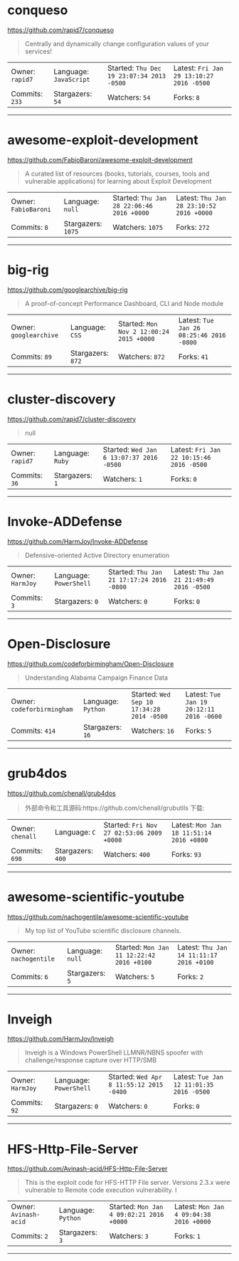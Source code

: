 # conqueso

https://github.com/rapid7/conqueso
<blockquote>
Centrally and dynamically change configuration values of your services!
</blockquote>

<table>
<tr><td>Owner: <code>rapid7</code></td>
    <td>Language: <code>JavaScript</code></td>
    <td>Started: <code>Thu Dec 19 23:07:34 2013 -0500</code></td>
    <td>Latest: <code>Fri Jan 29 13:10:27 2016 -0500</code></td></tr>
<tr><td>Commits: <code>233</code></td>
    <td>Stargazers: <code>54</code></td>
    <td>Watchers: <code>54</code></td>
    <td>Forks: <code>8</code></td></tr>
</table>

---

# awesome-exploit-development

https://github.com/FabioBaroni/awesome-exploit-development
<blockquote>
A curated list of resources (books, tutorials, courses, tools and vulnerable applications) for learning about Exploit Development
</blockquote>

<table>
<tr><td>Owner: <code>FabioBaroni</code></td>
    <td>Language: <code>null</code></td>
    <td>Started: <code>Thu Jan 28 22:06:46 2016 +0000</code></td>
    <td>Latest: <code>Thu Jan 28 23:10:52 2016 +0000</code></td></tr>
<tr><td>Commits: <code>8</code></td>
    <td>Stargazers: <code>1075</code></td>
    <td>Watchers: <code>1075</code></td>
    <td>Forks: <code>272</code></td></tr>
</table>

---

# big-rig

https://github.com/googlearchive/big-rig
<blockquote>
A proof-of-concept Performance Dashboard, CLI and Node module
</blockquote>

<table>
<tr><td>Owner: <code>googlearchive</code></td>
    <td>Language: <code>CSS</code></td>
    <td>Started: <code>Mon Nov 2 12:00:24 2015 +0000</code></td>
    <td>Latest: <code>Tue Jan 26 08:25:46 2016 -0800</code></td></tr>
<tr><td>Commits: <code>89</code></td>
    <td>Stargazers: <code>872</code></td>
    <td>Watchers: <code>872</code></td>
    <td>Forks: <code>41</code></td></tr>
</table>

---

# cluster-discovery

https://github.com/rapid7/cluster-discovery
<blockquote>
null
</blockquote>

<table>
<tr><td>Owner: <code>rapid7</code></td>
    <td>Language: <code>Ruby</code></td>
    <td>Started: <code>Wed Jan 6 13:07:37 2016 -0500</code></td>
    <td>Latest: <code>Fri Jan 22 10:15:46 2016 -0500</code></td></tr>
<tr><td>Commits: <code>36</code></td>
    <td>Stargazers: <code>1</code></td>
    <td>Watchers: <code>1</code></td>
    <td>Forks: <code>0</code></td></tr>
</table>

---

# Invoke-ADDefense

https://github.com/HarmJoy/Invoke-ADDefense
<blockquote>
Defensive-oriented Active Directory enumeration
</blockquote>

<table>
<tr><td>Owner: <code>HarmJoy</code></td>
    <td>Language: <code>PowerShell</code></td>
    <td>Started: <code>Thu Jan 21 17:17:24 2016 -0800</code></td>
    <td>Latest: <code>Thu Jan 21 21:49:49 2016 -0500</code></td></tr>
<tr><td>Commits: <code>3</code></td>
    <td>Stargazers: <code>0</code></td>
    <td>Watchers: <code>0</code></td>
    <td>Forks: <code>0</code></td></tr>
</table>

---

# Open-Disclosure

https://github.com/codeforbirmingham/Open-Disclosure
<blockquote>
Understanding Alabama Campaign Finance Data
</blockquote>

<table>
<tr><td>Owner: <code>codeforbirmingham</code></td>
    <td>Language: <code>Python</code></td>
    <td>Started: <code>Wed Sep 10 17:34:28 2014 -0500</code></td>
    <td>Latest: <code>Tue Jan 19 20:12:11 2016 -0600</code></td></tr>
<tr><td>Commits: <code>414</code></td>
    <td>Stargazers: <code>16</code></td>
    <td>Watchers: <code>16</code></td>
    <td>Forks: <code>5</code></td></tr>
</table>

---

# grub4dos

https://github.com/chenall/grub4dos
<blockquote>
外部命令和工具源码:https://github.com/chenall/grubutils 下载:
</blockquote>

<table>
<tr><td>Owner: <code>chenall</code></td>
    <td>Language: <code>C</code></td>
    <td>Started: <code>Fri Nov 27 02:53:06 2009 +0000</code></td>
    <td>Latest: <code>Mon Jan 18 11:51:14 2016 +0800</code></td></tr>
<tr><td>Commits: <code>698</code></td>
    <td>Stargazers: <code>400</code></td>
    <td>Watchers: <code>400</code></td>
    <td>Forks: <code>93</code></td></tr>
</table>

---

# awesome-scientific-youtube

https://github.com/nachogentile/awesome-scientific-youtube
<blockquote>
My top list of YouTube scientific disclosure channels.
</blockquote>

<table>
<tr><td>Owner: <code>nachogentile</code></td>
    <td>Language: <code>null</code></td>
    <td>Started: <code>Mon Jan 11 12:22:42 2016 +0100</code></td>
    <td>Latest: <code>Thu Jan 14 11:11:17 2016 +0100</code></td></tr>
<tr><td>Commits: <code>6</code></td>
    <td>Stargazers: <code>5</code></td>
    <td>Watchers: <code>5</code></td>
    <td>Forks: <code>2</code></td></tr>
</table>

---

# Inveigh

https://github.com/HarmJoy/Inveigh
<blockquote>
Inveigh is a Windows PowerShell LLMNR/NBNS spoofer with challenge/response capture over HTTP/SMB
</blockquote>

<table>
<tr><td>Owner: <code>HarmJoy</code></td>
    <td>Language: <code>PowerShell</code></td>
    <td>Started: <code>Wed Apr 8 11:55:12 2015 -0400</code></td>
    <td>Latest: <code>Tue Jan 12 11:01:35 2016 -0500</code></td></tr>
<tr><td>Commits: <code>92</code></td>
    <td>Stargazers: <code>0</code></td>
    <td>Watchers: <code>0</code></td>
    <td>Forks: <code>0</code></td></tr>
</table>

---

# HFS-Http-File-Server

https://github.com/Avinash-acid/HFS-Http-File-Server
<blockquote>
This is the exploit code for HFS-HTTP File server. Versions 2.3.x were vulnerable to Remote code execution vulnerability. I
</blockquote>

<table>
<tr><td>Owner: <code>Avinash-acid</code></td>
    <td>Language: <code>Python</code></td>
    <td>Started: <code>Mon Jan 4 09:02:21 2016 +0000</code></td>
    <td>Latest: <code>Mon Jan 4 09:04:38 2016 +0000</code></td></tr>
<tr><td>Commits: <code>2</code></td>
    <td>Stargazers: <code>3</code></td>
    <td>Watchers: <code>3</code></td>
    <td>Forks: <code>1</code></td></tr>
</table>

---

